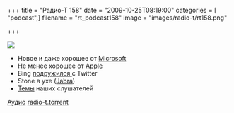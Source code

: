 +++
title = "Радио-Т 158"
date = "2009-10-25T08:19:00"
categories = [ "podcast",]
filename = "rt_podcast158"
image = "images/radio-t/rt158.png"

+++

![](https://radio-t.com/images/radio-t/rt158.png)

- Новое и даже хорошее от [Microsoft](http://www.engadget.com/2009/10/22/windows-7-launch-day-what-you-need-to-know/)
- Не менее хорошее от [Apple](http://macspoon.ru/apple/macbook-imac-mac-min-magic-mouse-20oct/)
- Bing [подружился ](http://internet.cnews.ru/news/top/index.shtml?2009/10/22/366767)с Twitter
- Stone в ухе ([Jabra](http://www.mobile-review.com/fullnews/main/2009/October/23.shtml#26849))
- [Темы](/p/2009/10/13/prep-158/) наших слушателей

[Аудио](https://archive.rucast.net/radio-t/media/rt_podcast158.mp3)
[radio-t.torrent](http://www.radio-t.com/torrents/rt_podcast158.mp3.torrent)
<audio src="https://archive.rucast.net/radio-t/media/rt_podcast158.mp3" preload="none"></audio>
